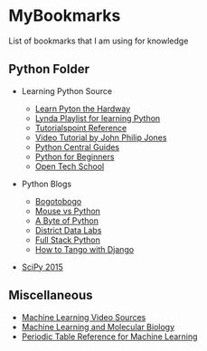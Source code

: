 # MyBookmarks

List of bookmarks that I am using for knowledge

## Python Folder
*  Learning Python Source
	- [Learn Pyton the Hardway](http://learnpythonthehardway.org/book)
	- [Lynda Playlist for learning Python](http://www.lynda.com/SharedPlaylist/54da95fb5fe644af9267e9a404541e18?utm_medium=viral&utm_source=slideshare&utm_campaign=top-programming-languages)
	- [Tutorialspoint Reference](http://www.tutorialspoint.com/python/index.htm)
	- [Video Tutorial by John Philip Jones](https://www.youtube.com/playlist?list=PL6lxxT7IdTxFKo9DguLxGM2dhgb8-u976)
	- [Python Central Guides](http://www.pythoncentral.io)
	- [Python for Beginners](http://www.pythonforbeginners.com)
	- [Open Tech School](http://python.opentechschool.org)	

* Python Blogs
	- [Bogotobogo](http://www.bogotobogo.com/python/pytut.php)
	- [Mouse vs Python](http://www.blog.pythonlibrary.org)
	- [A Byte of Python](http://www.swaroopch.com/notes/python)
	- [District Data Labs](http://districtdatalabs.silvrback.com)
	- [Full Stack Python](http://www.fullstackpython.com) 
	- [How to Tango with Django](http://www.tangowithdjango.com/book)
* [SciPy 2015](http://scipy2015.scipy.org/ehome/index.php?eventid=115969&)

## Miscellaneous
* [Machine Learning Video Sources](http://www.mln.io/resources/videos)
* [Machine Learning and Molecular Biology](http://www.biosino.org/mirror/www.aaai.org/Press/Books/Hunter/hunter-contents.html)
* [Periodic Table Reference for Machine Learning](http://www.mln.io/resources/periodic-table/)
